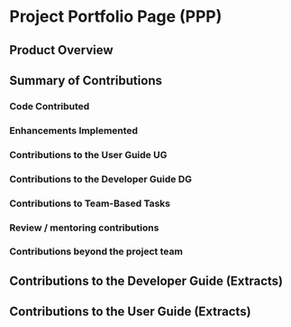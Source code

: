# Project Portfolio Page (PPP)

## Product Overview

## Summary of Contributions

### Code Contributed

### Enhancements Implemented

### Contributions to the User Guide UG

### Contributions to the Developer Guide DG

### Contributions to Team-Based Tasks

### Review / mentoring contributions

### Contributions beyond the project team

## Contributions to the Developer Guide (Extracts)

## Contributions to the User Guide (Extracts)
